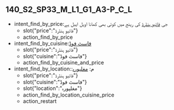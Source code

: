## 140_S2_SP33_M_L1_G1_A3-P_C_L
* intent_find_by_price:جی [فائیو ہنڈرڈ](price) کی رینج میں کوئی بھی کھانا اویل ایبل ہے
	- slot{"price":"فائیو ہنڈرڈ"}
	- action_find_by_price
* intent_find_by_cuisine:[فاسٹ فوڈ](cuisine)
	- slot{"price":"فائیو ہنڈرڈ"}
	- slot{"cuisine":"فاسٹ فوڈ"}
	- action_find_by_cuisine_and_price
* intent_find_by_location::م: [مغلپورہ](location)
	- slot{"price":"فائیو ہنڈرڈ"}
	- slot{"cuisine":"فاسٹ فوڈ"}
	- slot{"location":"مغلپورہ"}
	- action_find_by_location_cuisine_price
	- action_restart